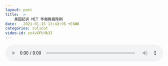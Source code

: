 ```yaml
---
layout: post
title:  >
    美国起诉 MIT 华裔教授陈刚
date:   2021-01-15 13:43:05 +0800
categories: solidot
video-id: zv4vXFUHk3I
---
```


<audio src="/assets/19cd48ec597c0b29988f2b1d62ad71e1.mp3" style="width: 100%;" controls></audio>


